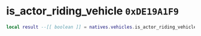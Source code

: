 # is_actor_riding_vehicle `0xDE19A1F9`

```lua
local result --[[ boolean ]] = natives.vehicles.is_actor_riding_vehicle(_actor --[[ integer ]])
```